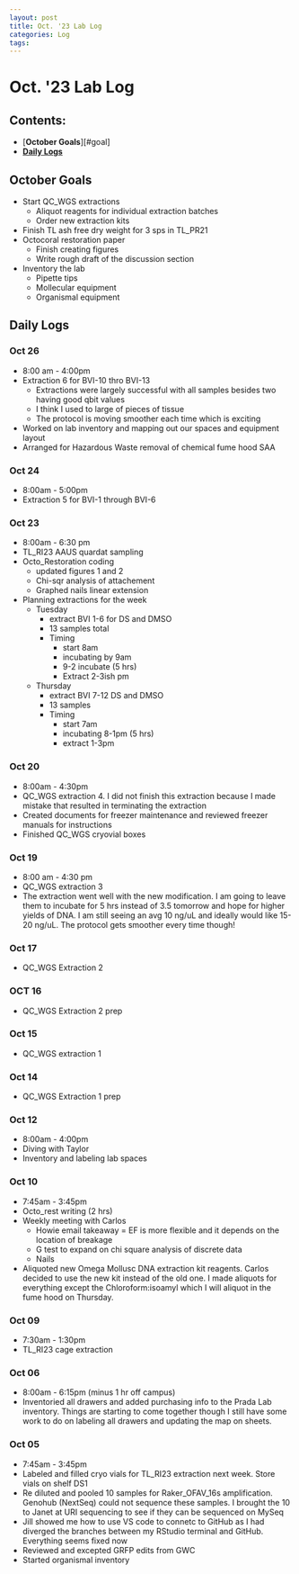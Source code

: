 ```yaml
---
layout: post
title: Oct. '23 Lab Log
categories: Log
tags: 
---
```


# Oct. '23 Lab Log

## Contents:
- [**October Goals**][#goal]    
- [**Daily Logs**](#log)     



## <a name="goal"></a> **October Goals**

- Start QC_WGS extractions 
    - Aliquot reagents for individual extraction batches
    - Order new extraction kits 
- Finish TL ash free dry weight for 3 sps in TL_PR21
- Octocoral restoration paper 
    - Finish creating figures 
    - Write rough draft of the discussion section 
- Inventory the lab 
    - Pipette tips 
    - Mollecular equipment 
    - Organismal equipment 



## <a name="log"></a> **Daily Logs**

### Oct 26 
- 8:00 am - 4:00pm 
- Extraction 6 for BVI-10 thro BVI-13
    - Extractions were largely successful with all samples besides two having good qbit values
    - I think I used to large of pieces of tissue
    - The protocol is moving smoother each time which is exciting
- Worked on lab inventory and mapping out our spaces and equipment layout
- Arranged for Hazardous Waste removal of chemical fume hood SAA


### Oct 24
- 8:00am - 5:00pm 
- Extraction 5 for BVI-1 through BVI-6

### Oct 23
- 8:00am - 6:30 pm
- TL_RI23 AAUS quardat sampling 
- Octo_Restoration coding 
    - updated figures 1 and 2 
    - Chi-sqr analysis of attachement
    - Graphed nails linear extension 
- Planning extractions for the week 
    - Tuesday
        - extract BVI 1-6 for DS and DMSO
        - 13 samples total
        - Timing
            - start 8am  
            - incubating by 9am 
            - 9-2 incubate (5 hrs)
            - Extract 2-3ish pm 
    - Thursday
        - extract BVI 7-12 DS and DMSO
        - 13 samples
        - Timing
            - start 7am 
            - incubating 8-1pm (5 hrs)
            - extract 1-3pm 

### Oct 20
- 8:00am - 4:30pm
- QC_WGS extraction 4. I did not finish this extraction because I made mistake that resulted in terminating the extraction
- Created documents for freezer maintenance and reviewed freezer manuals for instructions
- Finished QC_WGS cryovial boxes


### Oct 19
- 8:00 am - 4:30 pm 
- QC_WGS extraction 3
- The extraction went well with the new modification. I am going to leave them to incubate for 5 hrs instead of 3.5 tomorrow and hope for higher yields of DNA. I am still seeing an avg 10 ng/uL and ideally would like 15-20 ng/uL. The protocol gets smoother every time though!

### Oct 17
- QC_WGS Extraction 2

### OCT 16 
- QC_WGS Extraction 2 prep 

### Oct 15
- QC_WGS extraction 1

### Oct 14 
- QC_WGS Extraction 1 prep 

### Oct 12
- 8:00am - 4:00pm
- Diving with Taylor
- Inventory and labeling lab spaces


### Oct 10
- 7:45am - 3:45pm
- Octo_rest writing (2 hrs)
- Weekly meeting with Carlos 
    - Howie email takeaway = EF is more flexible and it depends on the location of breakage
    - G test to expand on chi square analysis of discrete data 
    - Nails
- Aliquoted new Omega Mollusc DNA extraction kit reagents. Carlos decided to use the new kit instead of the old one. I made aliquots for everything except the Chloroform:isoamyl which I will aliquot in the fume hood on Thursday. 

### Oct 09
- 7:30am - 1:30pm
- TL_RI23 cage extraction

### Oct 06
- 8:00am - 6:15pm (minus 1 hr off campus)
- Inventoried all drawers and added purchasing info to the Prada Lab inventory. Things are starting to come together though I still have some work to do on labeling all drawers and updating the map on sheets.

### Oct 05
- 7:45am - 3:45pm
- Labeled and filled cryo vials for TL_RI23 extraction next week. Store vials on shelf DS1
- Re diluted and pooled 10 samples for Raker_OFAV_16s amplification. Genohub (NextSeq) could not sequence these samples. I brought the 10 to Janet at URI sequencing to see if they can be sequenced on MySeq
- Jill showed me how to use VS code to connetc to GitHub as I had diverged the branches between my RStudio terminal and GitHub. Everything seems fixed now
- Reviewed and excepted GRFP edits from GWC
- Started organismal inventory



